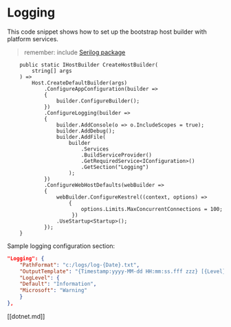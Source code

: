 # Logging

This code snippet shows how to set up the bootstrap host builder with platform services. 

> remember: include [Serilog package](https://github.com/serilog/serilog-extensions-logging-file)

```dotnet
    public static IHostBuilder CreateHostBuilder(
        string[] args
    ) =>
        Host.CreateDefaultBuilder(args)
            .ConfigureAppConfiguration(builder =>
            {
                builder.ConfigureBuilder();
            })
            .ConfigureLogging(builder =>
            {
                builder.AddConsole(o => o.IncludeScopes = true);
                builder.AddDebug();
                builder.AddFile(
                    builder
                        .Services
                        .BuildServiceProvider()
                        .GetRequiredService<IConfiguration>()
                        .GetSection("Logging")
                    );
            })
            .ConfigureWebHostDefaults(webBuilder => 
            { 
                webBuilder.ConfigureKestrel((context, options) =>
                    {
                        options.Limits.MaxConcurrentConnections = 100;
                     })
                .UseStartup<Startup>();
            });
    }
```


Sample logging configuration section:

```json
"Logging": {
    "PathFormat": "c:/logs/log-{Date}.txt",
    "OutputTemplate": "{Timestamp:yyyy-MM-dd HH:mm:ss.fff zzz} [{Level}] [{SourceContext}] [{EventId}] {Message}{NewLine}{Exception}",
    "LogLevel": {
    "Default": "Information",
    "Microsoft": "Warning"
    }
},
```

[[dotnet.md]]
